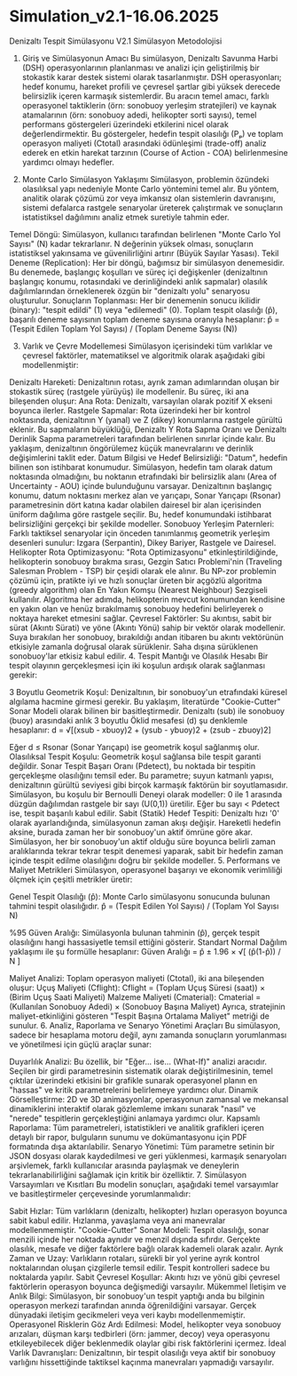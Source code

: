 # Simulation_v2.1-16.06.2025
Denizaltı Tespit Simülasyonu V2.1
Simülasyon Metodolojisi
1. Giriş ve Simülasyonun Amacı
Bu simülasyon, Denizaltı Savunma Harbi (DSH) operasyonlarının planlanması ve analizi için geliştirilmiş bir stokastik karar destek sistemi olarak tasarlanmıştır. DSH operasyonları; hedef konumu, hareket profili ve çevresel şartlar gibi yüksek derecede belirsizlik içeren karmaşık sistemlerdir. Bu aracın temel amacı, farklı operasyonel taktiklerin (örn: sonobuoy yerleşim stratejileri) ve kaynak atamalarının (örn: sonobuoy adedi, helikopter sorti sayısı), temel performans göstergeleri üzerindeki etkilerini nicel olarak değerlendirmektir. Bu göstergeler, hedefin tespit olasılığı (Pₚ) ve toplam operasyon maliyeti (Ctotal) arasındaki ödünleşimi (trade-off) analiz ederek en etkin harekat tarzının (Course of Action - COA) belirlenmesine yardımcı olmayı hedefler.

2. Monte Carlo Simülasyon Yaklaşımı
Simülasyon, problemin özündeki olasılıksal yapı nedeniyle Monte Carlo yöntemini temel alır. Bu yöntem, analitik olarak çözümü zor veya imkansız olan sistemlerin davranışını, sistemi defalarca rastgele senaryolar üreterek çalıştırmak ve sonuçların istatistiksel dağılımını analiz etmek suretiyle tahmin eder.

Temel Döngü: Simülasyon, kullanıcı tarafından belirlenen "Monte Carlo Yol Sayısı" (N) kadar tekrarlanır. N değerinin yüksek olması, sonuçların istatistiksel yakınsama ve güvenilirliğini artırır (Büyük Sayılar Yasası).
Tekil Deneme (Replication): Her bir döngü, bağımsız bir simülasyon denemesidir. Bu denemede, başlangıç koşulları ve süreç içi değişkenler (denizaltının başlangıç konumu, rotasındaki ve derinliğindeki anlık sapmalar) olasılık dağılımlarından örneklenerek özgün bir "denizaltı yolu" senaryosu oluşturulur.
Sonuçların Toplanması: Her bir denemenin sonucu ikilidir (binary): "tespit edildi" (1) veya "edilemedi" (0). Toplam tespit olasılığı (p̂), başarılı deneme sayısının toplam deneme sayısına oranıyla hesaplanır:
p̂ = (Tespit Edilen Toplam Yol Sayısı) / (Toplam Deneme Sayısı (N))

3. Varlık ve Çevre Modellemesi
Simülasyon içerisindeki tüm varlıklar ve çevresel faktörler, matematiksel ve algoritmik olarak aşağıdaki gibi modellenmiştir:

Denizaltı Hareketi: Denizaltının rotası, ayrık zaman adımlarından oluşan bir stokastik süreç (rastgele yürüyüş) ile modellenir. Bu süreç, iki ana bileşenden oluşur:
Ana Rota: Denizaltı, varsayılan olarak pozitif X ekseni boyunca ilerler.
Rastgele Sapmalar: Rota üzerindeki her bir kontrol noktasında, denizaltının Y (yanal) ve Z (dikey) konumlarına rastgele gürültü eklenir. Bu sapmaların büyüklüğü, Denizaltı Y Rota Sapma Oranı ve Denizaltı Derinlik Sapma parametreleri tarafından belirlenen sınırlar içinde kalır. Bu yaklaşım, denizaltının öngörülemez küçük manevralarını ve derinlik değişimlerini taklit eder.
Datum Bilgisi ve Hedef Belirsizliği: "Datum", hedefin bilinen son istihbarat konumudur. Simülasyon, hedefin tam olarak datum noktasında olmadığını, bu noktanın etrafındaki bir belirsizlik alanı (Area of Uncertainty - AOU) içinde bulunduğunu varsayar. Denizaltının başlangıç konumu, datum noktasını merkez alan ve yarıçapı, Sonar Yarıçapı (Rsonar) parametresinin dört katına kadar olabilen dairesel bir alan içerisinden üniform dağılıma göre rastgele seçilir. Bu, hedef konumundaki istihbarat belirsizliğini gerçekçi bir şekilde modeller.
Sonobuoy Yerleşim Paternleri: Farklı taktiksel senaryolar için önceden tanımlanmış geometrik yerleşim desenleri sunulur: Izgara (Serpantin), Dikey Bariyer, Rastgele ve Dairesel.
Helikopter Rota Optimizasyonu: "Rota Optimizasyonu" etkinleştirildiğinde, helikopterin sonobuoy bırakma sırası, Gezgin Satıcı Problemi'nin (Traveling Salesman Problem - TSP) bir çeşidi olarak ele alınır. Bu NP-zor problemin çözümü için, pratikte iyi ve hızlı sonuçlar üreten bir açgözlü algoritma (greedy algorithm) olan En Yakın Komşu (Nearest Neighbour) Sezgiseli kullanılır. Algoritma her adımda, helikopterin mevcut konumundan kendisine en yakın olan ve henüz bırakılmamış sonobuoy hedefini belirleyerek o noktaya hareket etmesini sağlar.
Çevresel Faktörler: Su akıntısı, sabit bir sürat (Akıntı Sürati) ve yöne (Akıntı Yönü) sahip bir vektör olarak modellenir. Suya bırakılan her sonobuoy, bırakıldığı andan itibaren bu akıntı vektörünün etkisiyle zamanla doğrusal olarak sürüklenir. Saha dışına sürüklenen sonobuoy'lar etkisiz kabul edilir.
4. Tespit Mantığı ve Olasılık Hesabı
Bir tespit olayının gerçekleşmesi için iki koşulun ardışık olarak sağlanması gerekir:

3 Boyutlu Geometrik Koşul: Denizaltının, bir sonobuoy'un etrafındaki küresel algılama hacmine girmesi gerekir. Bu yaklaşım, literatürde "Cookie-Cutter" Sonar Modeli olarak bilinen bir basitleştirmedir. Denizaltı (sub) ile sonobuoy (buoy) arasındaki anlık 3 boyutlu Öklid mesafesi (d) şu denklemle hesaplanır:
d = √[(xsub - xbuoy)2 + (ysub - ybuoy)2 + (zsub - zbuoy)2]

Eğer d ≤ Rsonar (Sonar Yarıçapı) ise geometrik koşul sağlanmış olur.
Olasılıksal Tespit Koşulu: Geometrik koşul sağlansa bile tespit garanti değildir. Sonar Tespit Başarı Oranı (Pdetect), bu noktada bir tespitin gerçekleşme olasılığını temsil eder. Bu parametre; suyun katmanlı yapısı, denizaltının gürültü seviyesi gibi birçok karmaşık faktörün bir soyutlamasıdır. Simülasyon, bu koşulu bir Bernoulli Deneyi olarak modeller: 0 ile 1 arasında düzgün dağılımdan rastgele bir sayı (U(0,1)) üretilir. Eğer bu sayı < Pdetect ise, tespit başarılı kabul edilir.
Sabit (Statik) Hedef Tespiti: Denizaltı hızı '0' olarak ayarlandığında, simülasyonun zaman akışı değişir. Hareketli hedefin aksine, burada zaman her bir sonobuoy'un aktif ömrüne göre akar. Simülasyon, her bir sonobuoy'un aktif olduğu süre boyunca belirli zaman aralıklarında tekrar tekrar tespit denemesi yaparak, sabit bir hedefin zaman içinde tespit edilme olasılığını doğru bir şekilde modeller.
5. Performans ve Maliyet Metrikleri
Simülasyon, operasyonel başarıyı ve ekonomik verimliliği ölçmek için çeşitli metrikler üretir:

Genel Tespit Olasılığı (p̂): Monte Carlo simülasyonu sonucunda bulunan tahmini tespit olasılığıdır.
p̂ = (Tespit Edilen Yol Sayısı) / (Toplam Yol Sayısı N)

%95 Güven Aralığı: Simülasyonla bulunan tahminin (p̂), gerçek tespit olasılığını hangi hassasiyetle temsil ettiğini gösterir. Standart Normal Dağılım yaklaşımı ile şu formülle hesaplanır:
Güven Aralığı = p̂ ± 1.96 × √[ (p̂(1-p̂)) / N ]

Maliyet Analizi: Toplam operasyon maliyeti (Ctotal), iki ana bileşenden oluşur:
Uçuş Maliyeti (Cflight): Cflight = (Toplam Uçuş Süresi (saat)) × (Birim Uçuş Saati Maliyeti)
Malzeme Maliyeti (Cmaterial): Cmaterial = (Kullanılan Sonobuoy Adedi) × (Sonobuoy Başına Maliyet)
Ayrıca, stratejinin maliyet-etkinliğini gösteren "Tespit Başına Ortalama Maliyet" metriği de sunulur.
6. Analiz, Raporlama ve Senaryo Yönetimi Araçları
Bu simülasyon, sadece bir hesaplama motoru değil, aynı zamanda sonuçların yorumlanması ve yönetilmesi için güçlü araçlar sunar:

Duyarlılık Analizi: Bu özellik, bir "Eğer... ise... (What-If)" analizi aracıdır. Seçilen bir girdi parametresinin sistematik olarak değiştirilmesinin, temel çıktılar üzerindeki etkisini bir grafikle sunarak operasyonel planın en "hassas" ve kritik parametrelerini belirlemeye yardımcı olur.
Dinamik Görselleştirme: 2D ve 3D animasyonlar, operasyonun zamansal ve mekansal dinamiklerini interaktif olarak gözlemleme imkanı sunarak "nasıl" ve "nerede" tespitlerin gerçekleştiğini anlamaya yardımcı olur.
Kapsamlı Raporlama: Tüm parametreleri, istatistikleri ve analitik grafikleri içeren detaylı bir rapor, bulguların sunumu ve dokümantasyonu için PDF formatında dışa aktarılabilir.
Senaryo Yönetimi: Tüm parametre setinin bir JSON dosyası olarak kaydedilmesi ve geri yüklenmesi, karmaşık senaryoları arşivlemek, farklı kullanıcılar arasında paylaşmak ve deneylerin tekrarlanabilirliğini sağlamak için kritik bir özelliktir.
7. Simülasyon Varsayımları ve Kısıtları
Bu modelin sonuçları, aşağıdaki temel varsayımlar ve basitleştirmeler çerçevesinde yorumlanmalıdır:

Sabit Hızlar: Tüm varlıkların (denizaltı, helikopter) hızları operasyon boyunca sabit kabul edilir. Hızlanma, yavaşlama veya ani manevralar modellenmemiştir.
"Cookie-Cutter" Sonar Modeli: Tespit olasılığı, sonar menzili içinde her noktada aynıdır ve menzil dışında sıfırdır. Gerçekte olasılık, mesafe ve diğer faktörlere bağlı olarak kademeli olarak azalır.
Ayrık Zaman ve Uzay: Varlıkların rotaları, sürekli bir yol yerine ayrık kontrol noktalarından oluşan çizgilerle temsil edilir. Tespit kontrolleri sadece bu noktalarda yapılır.
Sabit Çevresel Koşullar: Akıntı hızı ve yönü gibi çevresel faktörlerin operasyon boyunca değişmediği varsayılır.
Mükemmel İletişim ve Anlık Bilgi: Simülasyon, bir sonobuoy'un tespit yaptığı anda bu bilginin operasyon merkezi tarafından anında öğrenildiğini varsayar. Gerçek dünyadaki iletişim gecikmeleri veya veri kaybı modellenmemiştir.
Operasyonel Risklerin Göz Ardı Edilmesi: Model, helikopter veya sonobuoy arızaları, düşman karşı tedbirleri (örn: jammer, decoy) veya operasyonu etkileyebilecek diğer beklenmedik olaylar gibi risk faktörlerini içermez.
İdeal Varlık Davranışları: Denizaltının, bir tespit olasılığı veya aktif bir sonobuoy varlığını hissettiğinde taktiksel kaçınma manevraları yapmadığı varsayılır.
